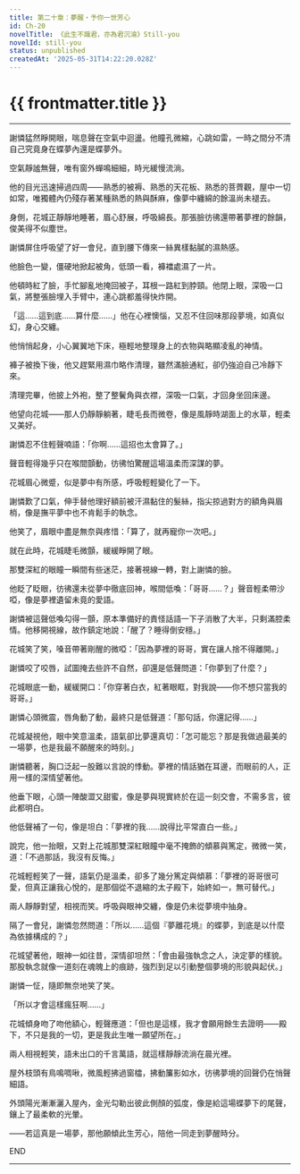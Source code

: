 ```yaml
---
title: 第二十章：夢醒・予你一世芳心
id: Ch-20
novelTitle: 《此生不識君，亦為君沉淪》Still-you
novelId: still-you
status: unpublished
createdAt: '2025-05-31T14:22:20.028Z'
---
```


# {{ frontmatter.title }}

<script setup>
import { useData } from 'vitepress'
const { frontmatter } = useData()
// 如果需要 withBase，可以取消註解下一行
// import { withBase } from 'vitepress'
</script>

---

謝憐猛然睜開眼，喘息聲在空氣中迴盪。他瞳孔微縮，心跳如雷，一時之間分不清自己究竟身在蝶夢內還是蝶夢外。

空氣靜謐無聲，唯有窗外蟬鳴細細，時光緩慢流淌。

他的目光迅速掃過四周——熟悉的被褥、熟悉的天花板、熟悉的菩薺觀，屋中一切如常，唯獨體內仍殘存著某種熟悉的熱與酥麻，像夢中纏綿的餘溫尚未褪去。

身側，花城正靜靜地睡著，眉心舒展，呼吸綿長。那張臉彷彿還帶著夢裡的餘韻，俊美得不似塵世。

謝憐屏住呼吸望了好一會兒，直到腰下傳來一絲異樣黏膩的濕熱感。

他臉色一變，僵硬地掀起被角，低頭一看，褲襠處濕了一片。

他頓時紅了臉，手忙腳亂地掩回被子，耳根一路紅到脖頸。他閉上眼，深吸一口氣，將整張臉埋入手臂中，連心跳都羞得快炸開。

「這……這到底……算什麼……」他在心裡懊惱，又忍不住回味那段夢境，如真似幻，身心交纏。

他悄悄起身，小心翼翼地下床，極輕地整理身上的衣物與略顯凌亂的神情。

褲子被換下後，他又趕緊用濕巾略作清理，雖然滿臉通紅，卻仍強迫自己冷靜下來。

清理完畢，他披上外袍，整了整鬢角與衣襟，深吸一口氣，才回身坐回床邊。

他望向花城——那人仍靜靜躺著，睫毛長而微卷，像是風靜時湖面上的水草，輕柔又美好。

謝憐忍不住輕聲喃語：「你啊……這招也太會算了。」

聲音輕得幾乎只在喉間顫動，彷彿怕驚醒這場溫柔而深謀的夢。

花城眉心微蹙，似是夢中有所感，呼吸輕輕變化了一下。

謝憐歎了口氣，伸手替他理好額前被汗濕黏住的髮絲，指尖掠過對方的額角與眉梢，像是撫平夢中也不肯鬆手的執念。

他笑了，眉眼中盡是無奈與疼惜：「算了，就再寵你一次吧。」

就在此時，花城睫毛微顫，緩緩睜開了眼。

那雙深紅的眼瞳一瞬間有些迷茫，接著視線一轉，對上謝憐的臉。

他眨了眨眼，彷彿還未從夢中徹底回神，喉間低喚：「哥哥……？」聲音輕柔帶沙啞，像是夢裡遺留未竟的愛語。

謝憐被這聲低喚勾得一顫，原本準備好的責怪話語一下子消散了大半，只剩滿腔柔情。他移開視線，故作鎮定地說：「醒了？睡得倒安穩。」

花城笑了笑，嗓音帶著剛醒的微啞：「因為夢裡的哥哥，實在讓人捨不得離開。」

謝憐咬了咬唇，試圖掩去些許不自然，卻還是低聲問道：「你夢到了什麼？」

花城眼底一動，緩緩開口：「你穿著白衣，紅著眼眶，對我說——你不想只當我的哥哥。」

謝憐心頭微震，唇角動了動，最終只是低聲道：「那句話，你還記得……」

花城凝視他，眼中笑意溫柔，語氣卻比夢還真切：「怎可能忘？那是我做過最美的一場夢，也是我最不願醒來的時刻。」

謝憐聽著，胸口泛起一股難以言說的悸動。夢裡的情話猶在耳邊，而眼前的人，正用一樣的深情望著他。

他垂下眼，心頭一陣酸澀又甜蜜，像是夢與現實終於在這一刻交會，不需多言，彼此都明白。

他低聲補了一句，像是坦白：「夢裡的我……說得比平常直白一些。」

說完，他一抬眼，又對上花城那雙深紅眼瞳中毫不掩飾的傾慕與篤定，微微一笑，道：「不過那話，我沒有反悔。」

花城輕輕笑了一聲，語氣仍是溫柔，卻多了幾分篤定與傾慕：「夢裡的哥哥很可愛，但真正讓我心悅的，是那個從不退縮的太子殿下，始終如一，無可替代。」

兩人靜靜對望，相視而笑。呼吸與眼神交纏，像是仍未從夢境中抽身。

隔了一會兒，謝憐忽然問道：「所以……這個『夢離花境』的蝶夢，到底是以什麼為依據構成的？」

花城望著他，眼神一如往昔，深情卻坦然：「會由最強執念之人，決定夢的樣貌。那股執念就像一道刻在魂魄上的痕跡，強烈到足以引動整個夢境的形貌與起伏。」

謝憐一怔，隨即無奈地笑了笑。

「所以才會這樣瘋狂啊……」

花城傾身吻了吻他額心，輕聲應道：「但也是這樣，我才會願用餘生去證明——殿下，不只是我的一切，更是我此生唯一願望所在。」

兩人相視輕笑，語未出口的千言萬語，就這樣靜靜流淌在晨光裡。

屋外枝頭有鳥鳴啁啾，微風輕拂過窗櫺，拂動簾影如水，彷彿夢境的回聲仍在悄聲細語。

外頭陽光漸漸灑入屋內，金光勾勒出彼此側顏的弧度，像是給這場蝶夢下的尾聲，鑲上了最柔軟的光暈。

——若這真是一場夢，那他願傾此生芳心，陪他一同走到夢醒時分。

END

---

